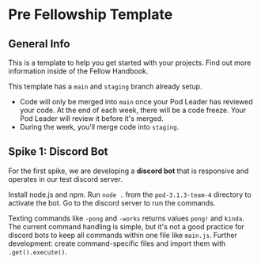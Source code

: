 # Pre Fellowship Template

## General Info

This is a template to help you get started with your projects. Find out more information inside of the Fellow Handbook.

This template has a `main` and `staging` branch already setup. 

- Code will only be merged into `main` once your Pod Leader has reviewed your code. At the end of each week, there will be a code freeze. Your Pod Leader will review it before it's merged.
- During the week, you'll merge code into `staging`. 

## Spike 1: Discord Bot

For the first spike, we are developing a **discord bot** that is responsive and operates in our test discord server.

Install node.js and npm. Run `node .` from the `pod-3.1.3-team-4` directory to activate the bot. Go to the discord server to run the commands.

Texting commands like `-pong` and `-works` returns values `pong!` and `kinda`. The current command handling is simple, but it's not a good practice for discord bots to keep all commands within one file like `main.js`. Further development: create command-specific files and import them with `.get().execute()`.